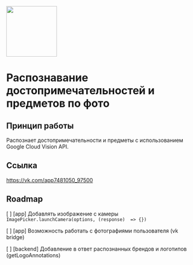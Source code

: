 [<img width="134" src="https://vk.com/images/apps/mini_apps/vk_mini_apps_logo.svg">](https://vk.com/services)

# Распознавание достопримечательностей и предметов по фото 

## Принцип работы
Распознает достопримечательности и предметы с использованием Google Cloud Vision API. 

## Ссылка

https://vk.com/app7481050_97500

## Roadmap

[ ] [app] Добавлять изображение с камеры `ImagePicker.launchCamera(options, (response)  => {})`

[ ] [app] Возможность работать с фотографиями пользователя (vk bridge)

[ ]   [backend] Добавление в ответ распознанных брендов и логотипов (getLogoAnnotations)
